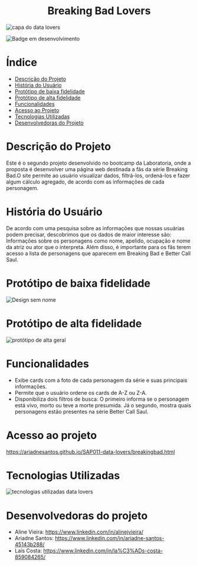 <h1 align="center">Breaking Bad Lovers</h1>

![capa do data lovers](https://github.com/ariadnesantos/SAP011-data-lovers/assets/139479197/96ea2925-eb94-4038-aa28-49513575696f)

![Badge em desenvolvimento](http://img.shields.io/static/v1?label=STATUS&message=EM%20DESENVOLVIMENTO&color=GREEN&style=for-the-badge)

# Índice
* [Descrição do Projeto](#descrição-do-projeto)
* [História do Usuário](#história-do-usuário)
* [Protótipo de baixa fidelidade](#protótipo-de-baixa-fidelidade)
* [Protótipo de alta fidelidade](#protótipo-de-alta-fidelidade)
* [Funcionalidades](#funcionalidades)
* [Acesso ao Projeto](#acesso-ao-projeto)
* [Tecnologias Utilizadas](#tecnologias-utilizadas)
* [Desenvolvedoras do Projeto](#desenvolvedoras-do-projeto)

# Descrição do Projeto
Este é o segundo projeto desenvolvido no bootcamp da Laboratoria, onde a proposta é desenvolver uma página web destinada a fãs da série Breaking Bad.O site permite ao usuário visualizar dados, filtrá-los, ordená-los e fazer algum cálculo agregado, de acordo com as informações de cada personagem.
# História do Usuário
De acordo com uma pesquisa sobre as informações que nossas usuárias podem precisar, descobrimos que os dados de maior interesse são:    Informações sobre os personagens como nome, apelido, ocupação e nome da atriz ou ator que o interpreta.    Além disso, é importante para os fãs terem acesso a lista de personagens que aparecem em Breaking Bad e Better Call Saul.
# Protótipo de baixa fidelidade

![Design sem nome](https://github.com/ariadnesantos/SAP011-data-lovers/assets/139479197/d7a4a316-4860-4966-aeaf-874e476acfd7)

# Protótipo de alta fidelidade

![protótipo de alta geral](https://github.com/ariadnesantos/SAP011-data-lovers/assets/139479197/e6f1dc3d-5cb2-4076-87d3-f262e138525a)

# Funcionalidades
- Exibe cards com a foto de cada personagem da série e suas principais informações.
- Permite que o usuário ordene os cards de A-Z ou Z-A.
- Disponibiliza dois filtros de busca:
O primeiro informa se o personagem está vivo, morto ou teve a morte presumida. Já o segundo, mostra quais personagens estão presentes na série Better Call Saul.
# Acesso ao projeto
https://ariadnesantos.github.io/SAP011-data-lovers/breakingbad.html
# Tecnologias Utilizadas

![tecnologias utilizadas data lovers](https://github.com/ariadnesantos/SAP011-data-lovers/assets/139479197/36a3f3ab-7006-41a7-87af-fcde1db66bde)

# Desenvolvedoras do projeto
- Aline Vieira: https://www.linkedin.com/in/alinejvieira/
- Ariadne Santos: https://www.linkedin.com/in/ariadne-santos-45143b288/
- Laís Costa: https://www.linkedin.com/in/la%C3%ADs-costa-859084265/
